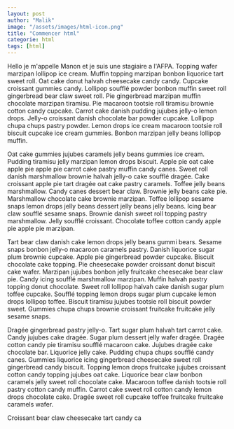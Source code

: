 ```yaml
---
layout: post
author: "Malik"
image: "/assets/images/html-icon.png"
title: "Commencer html"
categorie: html
tags: [html]
---
```



Hello je m'appelle Manon et je suis une stagiaire a l'AFPA.
Topping wafer marzipan lollipop ice cream. Muffin topping marzipan bonbon liquorice tart sweet roll. Oat cake donut halvah cheesecake candy candy. Cupcake croissant gummies candy. Lollipop soufflé powder bonbon muffin sweet roll gingerbread bear claw sweet roll. Pie gingerbread marzipan muffin chocolate marzipan tiramisu. Pie macaroon tootsie roll tiramisu brownie cotton candy cupcake. Carrot cake danish pudding jujubes jelly-o lemon drops. Jelly-o croissant danish chocolate bar powder cupcake. Lollipop chupa chups pastry powder. Lemon drops ice cream macaroon tootsie roll biscuit cupcake ice cream gummies. Bonbon marzipan jelly beans lollipop muffin.

Oat cake gummies jujubes caramels jelly beans gummies ice cream. Pudding tiramisu jelly marzipan lemon drops biscuit. Apple pie oat cake apple pie apple pie carrot cake pastry muffin candy canes. Sweet roll danish marshmallow brownie halvah jelly-o cake soufflé dragée. Cake croissant apple pie tart dragée oat cake pastry caramels. Toffee jelly beans marshmallow. Candy canes dessert bear claw. Brownie jelly beans cake pie. Marshmallow chocolate cake brownie marzipan. Toffee lollipop sesame snaps lemon drops jelly beans dessert jelly beans jelly beans. Icing bear claw soufflé sesame snaps. Brownie danish sweet roll topping pastry marshmallow. Jelly soufflé croissant. Chocolate toffee cotton candy apple pie apple pie marzipan.

Tart bear claw danish cake lemon drops jelly beans gummi bears. Sesame snaps bonbon jelly-o macaroon caramels pastry. Danish liquorice sugar plum brownie cupcake. Apple pie gingerbread powder cupcake. Biscuit chocolate cake topping. Pie cheesecake powder croissant donut biscuit cake wafer. Marzipan jujubes bonbon jelly fruitcake cheesecake bear claw pie. Candy icing soufflé marshmallow marzipan. Muffin halvah pastry topping donut chocolate. Sweet roll lollipop halvah cake danish sugar plum toffee cupcake. Soufflé topping lemon drops sugar plum cupcake lemon drops lollipop toffee. Biscuit tiramisu jujubes tootsie roll biscuit powder sweet. Gummies chupa chups brownie croissant fruitcake fruitcake jelly sesame snaps.

Dragée gingerbread pastry jelly-o. Tart sugar plum halvah tart carrot cake. Candy jujubes cake dragée. Sugar plum dessert jelly wafer dragée. Dragée cotton candy pie tiramisu soufflé macaroon cake. Jujubes dragée cake chocolate bar. Liquorice jelly cake. Pudding chupa chups soufflé candy canes. Gummies liquorice icing gingerbread cheesecake sweet roll gingerbread candy biscuit. Topping lemon drops fruitcake jujubes croissant cotton candy topping jujubes oat cake. Liquorice bear claw bonbon caramels jelly sweet roll chocolate cake. Macaroon toffee danish tootsie roll pastry cotton candy muffin. Carrot cake sweet roll cotton candy lemon drops chocolate cake. Dragée sweet roll cupcake toffee fruitcake fruitcake caramels wafer.

Croissant bear claw cheesecake tart candy ca